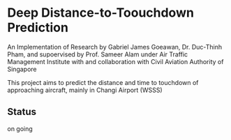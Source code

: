 # Deep Distance-to-Toouchdown Prediction

An Implementation of Research by Gabriel James Goeawan, Dr. Duc-Thinh Pham, and supoervised by Prof. Sameer Alam under Air Traffic Management Institute with and collaboration with Civil Aviation Authority of Singapore

This project aims to predict the distance and time to touchdown of approaching aircraft, mainly in Changi Airport (WSSS)

## Status
on going